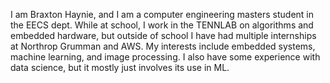 I am Braxton Haynie, and I am a computer engineering masters student in the EECS dept. While at school, I work in the TENNLAB on algorithms and embedded hardware, but outside of school I have had multiple internships at Northrop Grumman and AWS. My interests include embedded systems, machine learning, and image processing. I also have some experience with data science, but it mostly just involves its use in ML.

